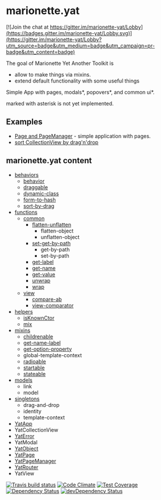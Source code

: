 # marionette.yat

[![Join the chat at https://gitter.im/marionette-yat/Lobby](https://badges.gitter.im/marionette-yat/Lobby.svg)](https://gitter.im/marionette-yat/Lobby?utm_source=badge&utm_medium=badge&utm_campaign=pr-badge&utm_content=badge)

The goal of Marionette Yet Another Toolkit is
* allow to make things via mixins.
* extend default functionality with some useful things

Simple App with pages, modals*, popovers*, and common ui*.

marked with asterisk is not yet implemented.


## Examples
* [Page and PageManager](https://codepen.io/dimatabu/full/opGPoQ) - simple application with pages.
* [sort CollectionView by drag'n'drop](https://codepen.io/dimatabu/pen/JMaZXP)

## marionette.yat content 
* [behaviors](./src/behaviors)
	* [behavior](/docs/behaviors/behavior.md)
	* [draggable](/docs/behaviors/draggable.md)
	* [dynamic-class](/docs/behaviors/dynamic-class.md)
	* [form-to-hash](/docs/behaviors/form-to-hash.md)
	* [sort-by-drag](/docs/behaviors/sort-by-drag.md)
* [functions](./src/functions)
	* [common](./src/functions/common)
		* [flatten-unflatten](./src/functions/common/flatten-unflatten)
			* flatten-object
			* unflatten-object
		* [set-get-by-path](./src/functions/common/set-get-by-path)
			* get-by-path
			* set-by-path
		* [get-label](/docs/functions/common/get-label.md)
		* [get-name](/docs/functions/common/get-name.md)
		* [get-value](/docs/functions/common/get-value.md)
		* [unwrap](/docs/functions/common/unwrap.md)
		* [wrap](/docs/functions/common/wrap.md)
	* [view](./src/functions/view)
		* [compare-ab](/docs/functions/view/compare-ab.md)
		* [view-comparator](/docs/functions/view/view-comparator.md)
* [helpers](./src/helpers)
	* [isKnownCtor](/docs/helpers/isKnownCtor.md)
	* [mix](/docs/helpers/mix.md)
* [mixins](./src/mixins)
	* [childrenable](/docs/mixins/childrenable.md)
	* [get-name-label](/docs/mixins/get-name-label.md)
	* [get-option-property](/docs/mixins/get-option-property.md)
	* global-template-context
	* [radioable](/docs/mixins/radioable.md)
	* [startable](/docs/mixins/startable.md)
	* [stateable](/docs/mixins/stateable.md)
* [models](./src/models)
	* link
	* model
* [singletons](./src/singletons)
	* drag-and-drop
	* identity
	* template-context
* [YatApp](/docs/YatApp.md)
* YatCollectionView
* [YatError](/docs/YatError.md)
* YatModal
* [YatObject](/docs/YatObject.md)
* [YatPage](/docs/YatPage.md)
* [YatPageManager](/docs/YatPageManager.md)
* [YatRouter](/docs/YatRouter.md)
* YatView

[![Travis build status](http://img.shields.io/travis/taburetkin/marionette.yat.svg?style=flat)](https://travis-ci.org/taburetkin/marionette.yat)
[![Code Climate](https://codeclimate.com/github/taburetkin/marionette.yat/badges/gpa.svg)](https://codeclimate.com/github/taburetkin/marionette.yat)
[![Test Coverage](https://codeclimate.com/github/taburetkin/marionette.yat/badges/coverage.svg)](https://codeclimate.com/github/taburetkin/marionette.yat)
[![Dependency Status](https://david-dm.org/taburetkin/marionette.yat.svg)](https://david-dm.org/taburetkin/marionette.yat)
[![devDependency Status](https://david-dm.org/taburetkin/marionette.yat/dev-status.svg)](https://david-dm.org/taburetkin/marionette.yat#info=devDependencies)
